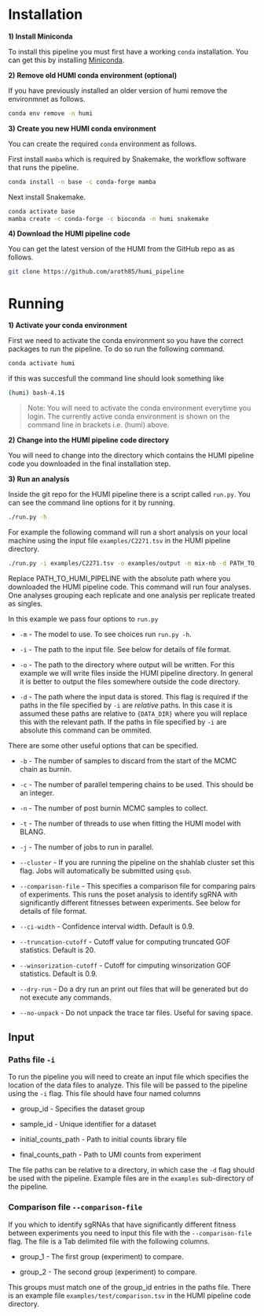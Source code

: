 # Installation

**1) Install Miniconda**

To install this pipeline you must first have a working `conda` installation. You can get this by installing [Miniconda](https://docs.conda.io/en/latest/miniconda.html).

**2) Remove old HUMI conda environment (optional)**

If you have previously installed an older version of humi remove the environmnet as follows.

```bash
conda env remove -n humi
```

**3) Create you new HUMI conda environment**

You can create the required `conda` environment as follows.

First install `mamba` which is required by Snakemake, the workflow software that runs the pipeline.

```bash
conda install -n base -c conda-forge mamba
```

Next install Snakemake.

```bash
conda activate base
mamba create -c conda-forge -c bioconda -n humi snakemake
```

**4) Download the HUMI pipeline code**

You can get the latest version of the HUMI from the GitHub repo as as follows.

```bash
git clone https://github.com/aroth85/humi_pipeline
```

# Running

**1) Activate your conda environment**

First we need to activate the conda environment so you have the correct packages to run the pipeline. To do so run the following command.

```bash
conda activate humi
```

if this was succesfull the command line should look something like

```bash
(humi) bash-4.1$
```

> Note: You will need to activate the conda environment everytime you login. The currently active conda environment is shown on the command line in brackets i.e. (humi) above.

**2) Change into the HUMI pipeline code directory**

You will need to change into the directory which contains the HUMI pipeline code you downloaded in the final installation step.

**3) Run an analysis**

Inside the git repo for the HUMI pipeline there is a script called `run.py`. You can see the command line options for it by running.

```bash
./run.py -h
```

For example the following command will run a short analysis on your local machine using the input file `examples/C2271.tsv` in the HUMI pipeline directory.

```bash
./run.py -i examples/C2271.tsv -o examples/output -m mix-nb -d PATH_TO_HUMI_PIPELINE/examples
```

Replace PATH_TO_HUMI_PIPELINE with the absolute path where you downloaded the HUMI pipeline code.
This command will run four analyses.
One analyses grouping each replicate and one analysis per replicate treated as singles.

In this example we pass four options to `run.py`

- `-m` - The model to use. To see choices run `run.py -h`.

- `-i` - The path to the input file. See below for details of file format.

- `-o` - The path to the directory where output will be written. For this example we will write files inside the HUMI pipeline directory. In general it is better to output the files somewhere outside the code directory.

- `-d` - The path where the input data is stored. This flag is required if the paths in the file specified by `-i` are _relative_ paths. In this case it is assumed these paths are relative to `{DATA_DIR}` where you will replace this with the relevant path. If the paths in file specified by `-i` are absolute this command can be ommited.

There are some other useful options that can be specified.

- `-b` - The number of samples to discard from the start of the MCMC chain as burnin.

- `-c` - The number of parallel tempering chains to be used. This should be an integer.

- `-n` - The number of post burnin MCMC samples to collect.

- `-t` - The number of threads to use when fitting the HUMI model with BLANG.

- `-j` - The number of jobs to run in parallel.

- `--cluster` - If you are running the pipeline on the shahlab cluster set this flag. Jobs will automatically be submitted using `qsub`.

- `--comparison-file` - This specifies a comparison file for comparing pairs of experiments. This runs the poset analysis to identify sgRNA with significantly different fitnesses between experiments. See below for details of file format.

- `--ci-width` - Confidence interval width. Default is 0.9.

- `--truncation-cutoff` - Cutoff value for computing truncated GOF statistics. Default is 20.

- `--winsorization-cutoff` - Cutoff for cimputing winsorization GOF statistics. Default is 0.9.

- `--dry-run` - Do a dry run an print out files that will be generated but do not execute any commands.

- `--no-unpack` - Do not unpack the trace tar files. Useful for saving space.

## Input

### Paths file `-i`

To run the pipeline you will need to create an input file which specifies the location of the data files to analyze. This file will be passed to the pipeline using the `-i` flag. This file should have four named columns

- group_id - Specifies the dataset group

- sample_id - Unique identifier for a dataset

- initial_counts_path - Path to initial counts library file

- final_counts_path - Path to UMI counts from experiment

The file paths can be relative to a directory, in which case the `-d` flag should be used with the pipeline. Example files are in the `examples` sub-directory of the pipeline.

### Comparison file `--comparison-file`

If you which to identify sgRNAs that have significantly different fitness between experiments you need to input this file with the `--comparison-file` flag. The file is a Tab delimited file with the following columns.

- group_1 - The first group (experiment) to compare.

- group_2 - The second group (experiment) to compare.

This groups must match one of the group_id entries in the paths file. There is an example file `examples/test/comparison.tsv` in the HUMI pipeline code directory.
